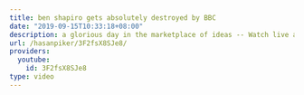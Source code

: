 ```yaml
---
title: ben shapiro gets absolutely destroyed by BBC
date: "2019-09-15T10:33:18+08:00"
description: a glorious day in the marketplace of ideas -- Watch live at https://www.twitch.tv/hasanabi
url: /hasanpiker/3F2fsX8SJe8/
providers:
  youtube:
    id: 3F2fsX8SJe8
type: video
---
```

